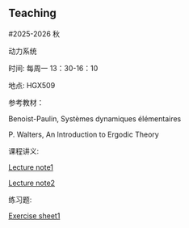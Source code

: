 ## Teaching

#2025-2026 秋

动力系统

时间: 每周一 13：30-16：10

地点: HGX509

参考教材：

Benoist-Paulin, Systèmes dynamiques élémentaires

P. Walters, An Introduction to Ergodic Theory

课程讲义: 

[Lecture note1](./lec1.pdf)

[Lecture note2](./lec2.pdf)


练习题:

[Exercise sheet1](./hw1.pdf)
